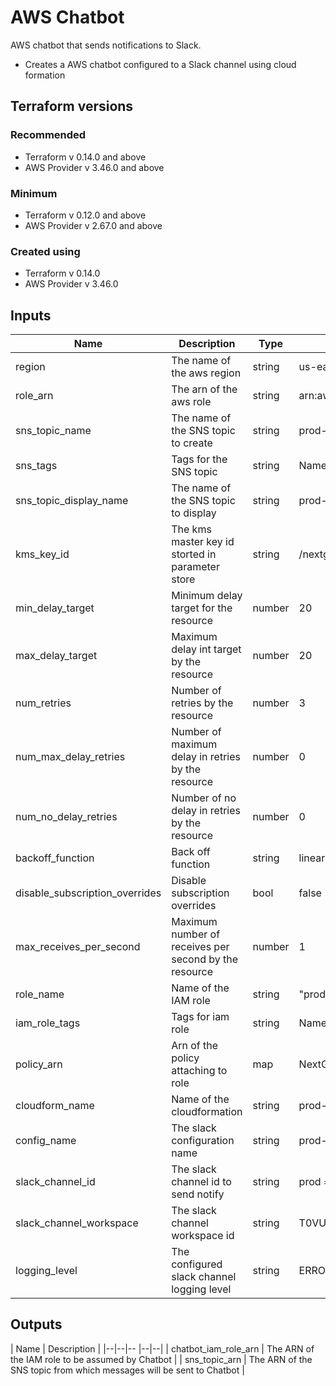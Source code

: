 # AWS Chatbot
AWS chatbot that sends notifications to Slack.
-   Creates a AWS chatbot configured to a Slack channel using cloud formation

## Terraform versions
### Recommended
- Terraform v 0.14.0 and above  
- AWS Provider v 3.46.0 and above

### Minimum 
- Terraform v 0.12.0 and above
- AWS Provider v 2.67.0 and above

### Created using 
- Terraform v 0.14.0
- AWS Provider v 3.46.0

## Inputs
| Name | Description  | Type| Default | Required |
|--|--|-- |--|--|
| region | The  name  of  the  aws  region  | string | us-east-2 | no |
| role_arn| The  arn  of  the  aws  role | string |arn:aws:iam::447374039575:role/NextGenAdminAccess | no |
| sns_topic_name | The  name  of  the  SNS  topic  to  create | string | prod-rm-notify-aws-chatbot | no |
| sns_tags | Tags for the SNS topic | string | Name = "prod-rm-notify-aws-chatbot" | no |
| sns_topic_display_name | The  name  of  the  SNS  topic  to  display | string | prod-rm-notify-aws-chatbot | no|
| kms_key_id | The  kms  master  key  id storted in parameter store | string | /nextgen/kms/organization/chatbot | no |
| min_delay_target | Minimum  delay  target  for  the  resource | number | 20 | no|
| max_delay_target | Maximum  delay  int  target  by  the  resource | number | 20 | no |
| num_retries | Number  of  retries  by  the  resource | number | 3 | no |
| num_max_delay_retries | Number  of  maximum  delay  in  retries  by  the  resource | number | 0 | no|
| num_no_delay_retries | Number  of  no  delay  in  retries  by  the  resource | number | 0 | no |
| backoff_function | Back  off  function | string | linear | no |
| disable_subscription_overrides | Disable  subscription  overrides | bool | false | no |
| max_receives_per_second | Maximum  number  of  receives  per  second  by  the  resource | number | 1 | no |
| role_name | Name  of  the  IAM  role  | string | "prod-rm-chatbot-monitoring-alarms-role" | no |
| iam_role_tags | Tags for iam role | string | Name = "prod-rm-chatbot-monitoring-alarms-role" | no |
| policy_arn | Arn of the policy attaching to role | map | NextGenReadOnlyAccess | no |
| cloudform_name | Name  of  the  cloudformation | string | prod-rm-awschatbot-notify-slack | no |
| config_name | The  slack  configuration  name | string | prod-rm-alarms-notify-slack-channel | no |
| slack_channel_id | The  slack  channel  id  to  send  notify | string | prod = "C0187A5CP1R" | no |
| slack_channel_workspace | The  slack  channel  workspace  id | string | T0VUPL2KS | no |
| logging_level | The  configured  slack  channel  logging  level | string | ERROR | no |

## Outputs
| Name | Description  |
|--|--|-- |--|--|
| chatbot_iam_role_arn | The ARN of the IAM role to be assumed by Chatbot |
| sns_topic_arn | The  ARN  of  the  SNS  topic  from  which  messages  will  be  sent  to  Chatbot |